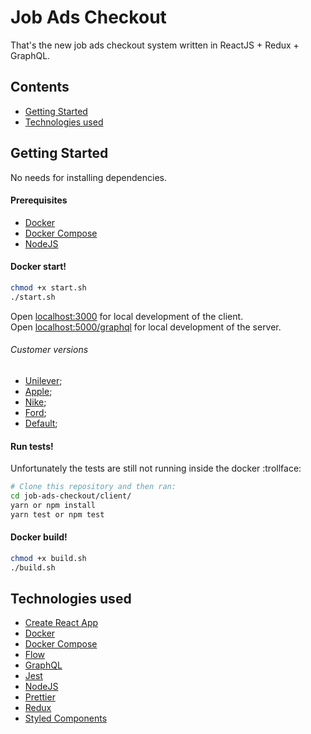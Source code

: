 # Job Ads Checkout

That's the new job ads checkout system written in ReactJS + Redux + GraphQL.

## Contents

- [Getting Started](#getting-started)
- [Technologies used](#technologies-used)

## Getting Started

No needs for installing dependencies.

#### Prerequisites

- [Docker](https://www.docker.com/get-docker)
- [Docker Compose](https://docs.docker.com/compose/gettingstarted/)
- [NodeJS](https://docs.docker.com/compose/gettingstarted/)

#### Docker start!

```sh
chmod +x start.sh
./start.sh
```

Open [localhost:3000](http://localhost:3000) for local development of the client.  
Open [localhost:5000/graphql](http://localhost:5000/graphql) for local development of the server.

###### Customer versions

- [Unilever](http://localhost:3000?customerId=unilever);
- [Apple](http://localhost:3000?customerId=apple);
- [Nike](http://localhost:3000?customerId=nike);
- [Ford](http://localhost:3000?customerId=ford);
- [Default](http://localhost:3000);


#### Run tests!

Unfortunately the tests are still not running inside the docker :trollface:

```sh
# Clone this repository and then ran:
cd job-ads-checkout/client/
yarn or npm install
yarn test or npm test
```

#### Docker build!

```sh
chmod +x build.sh
./build.sh
```

## Technologies used

- [Create React App](https://github.com/facebook/create-react-app)
- [Docker](https://www.docker.com/)
- [Docker Compose](https://docs.docker.com/compose/)
- [Flow](https://flow.org/en/)
- [GraphQL](http://graphql.org/)
- [Jest](https://facebook.github.io/jest/)
- [NodeJS](https://nodejs.org/en/)
- [Prettier](https://prettier.io/)
- [Redux](https://redux.js.org/)
- [Styled Components](https://www.styled-components.com/)
